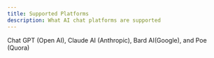 ```yaml
---
title: Supported Platforms
description: What AI chat platforms are supported
---
```


Chat GPT (Open AI), Claude AI (Anthropic), Bard AI(Google), and Poe (Quora)